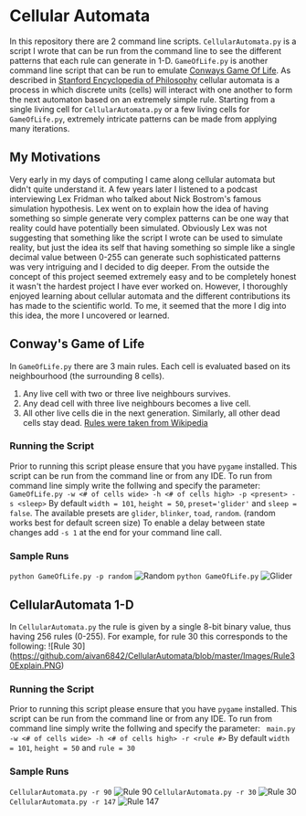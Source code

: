 # Cellular Automata

In this repository there are 2 command line scripts. `CellularAutomata.py` is a script I wrote that can be run from the command line to see the different patterns that each rule can generate in 1-D. `GameOfLife.py` is another command line script that can be run to emulate [Conways Game Of Life](https://en.wikipedia.org/wiki/Conway%27s_Game_of_Life). As described in [Stanford Encyclopedia of Philosophy](https://plato.stanford.edu/entries/cellular-automata/) cellular automata is a process in which discrete units (cells) will interact with one another to form the next automaton based on an extremely simple rule. Starting from a single living cell for `CellularAutomata.py` or a few living cells for `GameOfLife.py`, extremely intricate patterns can be made from applying many iterations.

## My Motivations
Very early in my days of computing I came along cellular automata but didn't quite understand it. A few years later I listened to a podcast interviewing Lex Fridman who talked about Nick Bostrom's famous simulation hypothesis. Lex went on to explain how the idea of having something so simple generate very complex patterns can be one way that reality could have potentially been simulated. Obviously Lex was not suggesting that something like the script I wrote can be used to simulate reality, but just the idea its self that having something so simple like a single decimal value between 0-255 can generate such sophisticated patterns was very intriguing and I decided to dig deeper. From the outside the concept of this project seemed extremely easy and to be completely honest it wasn't the hardest project I have ever worked on. However, I thoroughly enjoyed learning about cellular automata and the different contributions its has made to the scientific world. To me, it seemed that the more I dig into this idea, the more I uncovered or learned.

## Conway's Game of Life
In `GameOfLife.py` there are 3 main rules. Each cell is evaluated based on its neighbourhood (the surrounding 8 cells).
  1. Any live cell with two or three live neighbours survives.
  2. Any dead cell with three live neighbours becomes a live cell.
  3. All other live cells die in the next generation. Similarly, all other dead cells stay dead.
  [Rules were taken from Wikipedia](https://en.wikipedia.org/wiki/Conway%27s_Game_of_Life)

### Running the Script
Prior to running this script please ensure that you have ```pygame``` installed. This script can be run from the command line or from any IDE. To run from command line simply write the follwing and specify the parameter:
``` GameOfLife.py -w <# of cells wide> -h <# of cells high> -p <present> -s <sleep>```
By default ```width = 101```, ```height = 50```, ```preset='glider'``` and ```sleep = false```. 
The available presets are ```glider```, ```blinker```, ```toad```, ```random```. (random works best for default screen size)
To enable a delay between state changes add ```-s 1``` at the end for your command line call.

### Sample Runs
```python GameOfLife.py -p random```
![Random](https://github.com/aivan6842/CellularAutomata/blob/master/Images/GameOfLife1.PNG)
```python GameOfLife.py```
![Glider](https://github.com/aivan6842/CellularAutomata/blob/master/Images/Glider.PNG)


## CellularAutomata 1-D
In `CellularAutomata.py` the rule is given by a single 8-bit binary value, thus having 256 rules (0-255). For example, for rule 30 this corresponds to the following: 
![Rule 30] (https://github.com/aivan6842/CellularAutomata/blob/master/Images/Rule30Explain.PNG)

### Running the Script
Prior to running this script please ensure that you have ```pygame``` installed. This script can be run from the command line or from any IDE. To run from command line simply write the follwing and specify the parameter:
``` main.py -w <# of cells wide> -h <# of cells high> -r <rule #>```
By default ```width = 101```, ```height = 50``` and ```rule = 30```

### Sample Runs
```CellularAutomata.py -r 90```
![Rule 90](https://github.com/aivan6842/CellularAutomata/blob/master/Images/Rule90.PNG)
```CellularAutomata.py -r 30```
![Rule 30](https://github.com/aivan6842/CellularAutomata/blob/master/Images/Rule30.PNG)
```CellularAutomata.py -r 147```
![Rule 147](https://github.com/aivan6842/CellularAutomata/blob/master/Images/Rule147.PNG)


